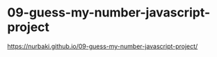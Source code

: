 # 09-guess-my-number-javascript-project
https://nurbaki.github.io/09-guess-my-number-javascript-project/
